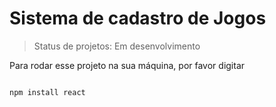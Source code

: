 <h1>Sistema de cadastro de Jogos</h1>

> Status de projetos: Em desenvolvimento

Para rodar esse projeto na sua máquina, por favor digitar

```

npm install react
```
